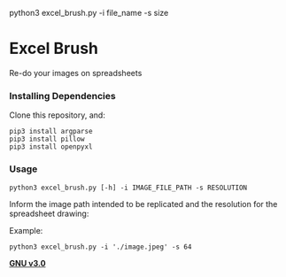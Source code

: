 python3 excel_brush.py -i file_name -s size

# Excel Brush

Re-do your images on spreadsheets

### Installing Dependencies

Clone this repository, and:
```
pip3 install argparse
pip3 install pillow
pip3 install openpyxl
```

### Usage

```
python3 excel_brush.py [-h] -i IMAGE_FILE_PATH -s RESOLUTION
```

Inform the image path intended to be replicated and the resolution for the spreadsheet drawing:

Example:
```
python3 excel_brush.py -i './image.jpeg' -s 64
```


**[GNU v3.0](https://github.com/viniciusvviterbo/ExcelBrush/blob/master/LICENSE.md)**
